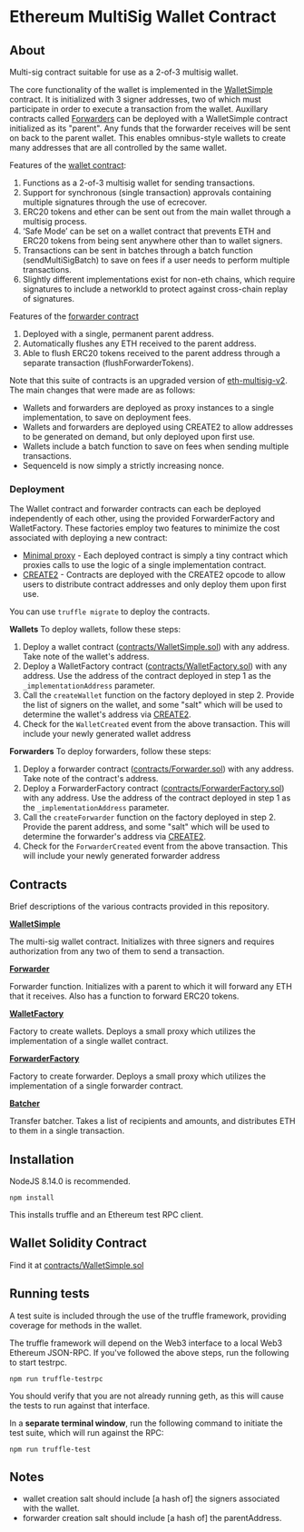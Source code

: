 # Ethereum MultiSig Wallet Contract

## About

Multi-sig contract suitable for use as a 2-of-3 multisig wallet.

The core functionality of the wallet is implemented in the [WalletSimple](contracts/WalletSimple.sol) contract. It is initialized with 3 signer addresses, two of which must participate in order to execute a transaction from the wallet.
Auxillary contracts called [Forwarders](contracts/Forwarder.sol) can be deployed with a WalletSimple contract initialized as its "parent". Any funds that the forwarder receives will be sent on back to the parent wallet. This enables omnibus-style wallets to create many addresses that are all controlled by the same wallet.

Features of the [wallet contract](contracts/WalletSimple.sol):

1. Functions as a 2-of-3 multisig wallet for sending transactions.
2. Support for synchronous (single transaction) approvals containing multiple signatures through the use of ecrecover.
3. ERC20 tokens and ether can be sent out from the main wallet through a multisig process.
4. ‘Safe Mode’ can be set on a wallet contract that prevents ETH and ERC20 tokens from being sent anywhere other than to wallet signers.
5. Transactions can be sent in batches through a batch function (sendMultiSigBatch) to save on fees if a user needs to perform multiple transactions.
6. Slightly different implementations exist for non-eth chains, which require signatures to include a networkId to protect against cross-chain replay of signatures.

Features of the [forwarder contract](contracts/Forwarder.sol)

1. Deployed with a single, permanent parent address.
2. Automatically flushes any ETH received to the parent address.
3. Able to flush ERC20 tokens received to the parent address through a separate transaction (flushForwarderTokens).

Note that this suite of contracts is an upgraded version of [eth-multisig-v2](https://github.com/bitgo/eth-multisig-v2). The main changes that were made are as follows:
- Wallets and forwarders are deployed as proxy instances to a single implementation, to save on deployment fees.
- Wallets and forwarders are deployed using CREATE2 to allow addresses to be generated on demand, but only deployed upon first use.
- Wallets include a batch function to save on fees when sending multiple transactions.
- SequenceId is now simply a strictly increasing nonce.

### Deployment
The Wallet contract and forwarder contracts can each be deployed independently of each other, using the provided ForwarderFactory and WalletFactory.
These factories employ two features to minimize the cost associated with deploying a new contract:
- [Minimal proxy](https://eips.ethereum.org/EIPS/eip-1167) - Each deployed contract is simply a tiny contract which proxies calls to use the logic of a single implementation contract.
- [CREATE2](https://eips.ethereum.org/EIPS/eip-1014) - Contracts are deployed with the CREATE2 opcode to allow users to distribute contract addresses and only deploy them upon first use. 

You can use `truffle migrate` to deploy the contracts.

**Wallets**
To deploy wallets, follow these steps:
1. Deploy a wallet contract ([contracts/WalletSimple.sol](contracts/WalletSimple.sol)) with any address. Take note of the wallet's address.
2. Deploy a WalletFactory contract ([contracts/WalletFactory.sol](contracts/WalletFactory.sol)) with any address. Use the address of the contract deployed in step 1 as the `_implementationAddress` parameter.
3. Call the `createWallet` function on the factory deployed in step 2. Provide the list of signers on the wallet, and some "salt" which will be used to determine the wallet's address via [CREATE2](https://eips.ethereum.org/EIPS/eip-1014).
4. Check for the `WalletCreated` event from the above transaction. This will include your newly generated wallet address

**Forwarders**
To deploy forwarders, follow these steps:
1. Deploy a forwarder contract ([contracts/Forwarder.sol](contracts/Forwarder.sol)) with any address. Take note of the contract's address.
2. Deploy a ForwarderFactory contract ([contracts/ForwarderFactory.sol](contracts/ForwarderFactory.sol)) with any address. Use the address of the contract deployed in step 1 as the `_implementationAddress` parameter.
3. Call the `createForwarder` function on the factory deployed in step 2. Provide the parent address, and some "salt" which will be used to determine the forwarder's address via [CREATE2](https://eips.ethereum.org/EIPS/eip-1014).
4. Check for the `ForwarderCreated` event from the above transaction. This will include your newly generated forwarder address


## Contracts
Brief descriptions of the various contracts provided in this repository.

[**WalletSimple**](contracts/WalletSimple.sol)

The multi-sig wallet contract. Initializes with three signers and requires authorization from any two of them to send a transaction.

[**Forwarder**](contracts/Forwarder.sol)

Forwarder function. Initializes with a parent to which it will forward any ETH that it receives. Also has a function to forward ERC20 tokens.

[**WalletFactory**](contracts/WalletFactory.sol)

Factory to create wallets. Deploys a small proxy which utilizes the implementation of a single wallet contract.

[**ForwarderFactory**](contracts/ForwarderFactory.sol)

Factory to create forwarder. Deploys a small proxy which utilizes the implementation of a single forwarder contract.

[**Batcher**](contracts/Batcher.sol)

Transfer batcher. Takes a list of recipients and amounts, and distributes ETH to them in a single transaction.

## Installation

NodeJS 8.14.0 is recommended.

```shell
npm install
```

This installs truffle and an Ethereum test RPC client.

## Wallet Solidity Contract

Find it at [contracts/WalletSimple.sol](contracts/WalletSimple.sol)

## Running tests

A test suite is included through the use of the truffle framework, providing coverage for methods in the wallet.

The truffle framework will depend on the Web3 interface to a local Web3 Ethereum JSON-RPC. If you've followed the above steps, run the following to start testrpc. 

```shell
npm run truffle-testrpc
```

You should verify that you are not already running geth, as this will cause the tests to run against that interface. 

In a **separate terminal window**, run the following command to initiate the test suite, which will run against the RPC:

```shell
npm run truffle-test
```

## Notes
- wallet creation salt should include [a hash of] the signers associated with the wallet. 
- forwarder creation salt should include [a hash of] the parentAddress.
